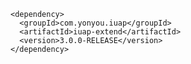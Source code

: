 	<dependency>
	  <groupId>com.yonyou.iuap</groupId>
	  <artifactId>iuap-extend</artifactId>
	  <version>3.0.0-RELEASE</version>
	</dependency>